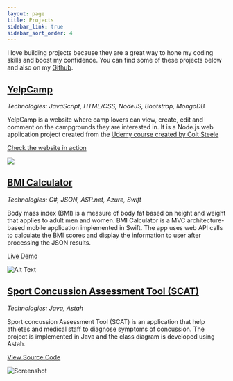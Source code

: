 ```yaml
---
layout: page
title: Projects 
sidebar_link: true
sidebar_sort_order: 4
---
```


I love building projects because they are a great way to hone my coding skills and boost my confidence. You can find some of these projects below and also on my <a href="https://github.com/peggiezx">Github</a>.

## <a href="https://xun-zhong-yelpcamp.herokuapp.com/">YelpCamp</a>
_Technologies: JavaScript, HTML/CSS, NodeJS, Bootstrap, MongoDB_

YelpCamp is a website where camp lovers can view, create, edit and comment on the campgrounds they are interested in. It is a Node.js web application project created from the <a href="https://www.udemy.com/course/the-web-developer-bootcamp/"> Udemy course created by Colt Steele</a>

<a href="https://xun-zhong-yelpcamp.herokuapp.com/">Check the website in action</a>

<a href="https://xun-zhong-yelpcamp.herokuapp.com/"><img src="https://res.cloudinary.com/peggiexplode/image/upload/v1631739772/YelpCamp/github_img_ukprqp.png"></a>

## <a href="https://github.com/peggiezx/BMI_Calculator">BMI Calculator</a>
_Technologies: C#, JSON, ASP.net, Azure, Swift_

Body mass index (BMI) is a measure of body fat based on height and weight that applies to adult men and women. BMI Calculator is a MVC architecture-based mobile application implemented in Swift. The app uses web API calls to calculate the BMI scores and display the information to user after processing the JSON results. 

<a href="https://github.com/peggiezx/BMI_Calculator">Live Demo</a>

![Alt Text](https://j.gifs.com/Og8GOB.gif)

##  <a href="https://github.com/peggiezx/Sport_Concussion_Assessment_System">Sport Concussion Assessment Tool (SCAT) </a>
_Technologies: Java, Astah_

Sport concussion Assessment Tool (SCAT) is an application that help athletes and medical staff to diagnose symptoms of concussion. The project is implemented in Java and the class diagram is developed using Astah.

<a href="https://github.com/peggiezx/Sport_Concussion_Assessment_System">View Source Code</a>

![Screenshot](https://res.cloudinary.com/peggiexplode/image/upload/v1631907525/YelpCamp/Screen_Shot_2021-09-17_at_3.35.47_PM_t1ircm.png)
